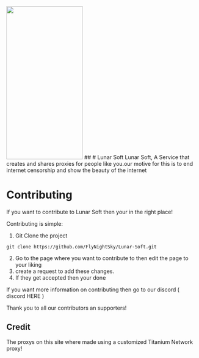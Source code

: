 <img src="https://github.com/FlyNightSky/Lunar-Soft/assets/118761018/bf253daa-d926-400d-80c4-1a307a8a58b9" width="200" height="400" />
## 
# Lunar Soft
Lunar Soft, A Service that creates and shares proxies for people like you.our motive for this is to end internet censorship and show the beauty of the internet

# Contributing
If you want to contribute to Lunar Soft then your in the right place!

Contributing is simple:

1. Git Clone the project
```
git clone https://github.com/FlyNightSky/Lunar-Soft.git
```
2. Go to the page where you want to contribute to then edit the page to your liking
3. create a request to add these changes. 
4. If they get accepted then your done

If you want more information on contributing then go to our discord ( discord HERE )

Thank you to all our contributors an supporters!



## Credit

The proxys on this site where made using a customized Titanium Network proxy!



